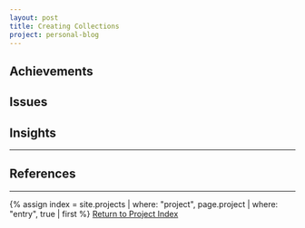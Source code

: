 ```yaml
---
layout: post
title: Creating Collections
project: personal-blog
---
```


## Achievements

## Issues

## Insights

---

## References

---

{% assign index = site.projects | where: "project", page.project | where: "entry", true | first %}
[Return to Project Index]({{index.url}})

